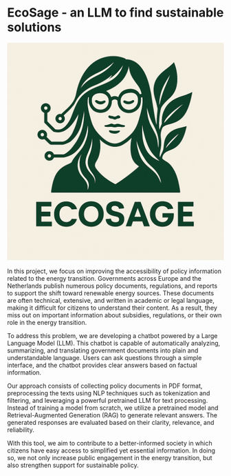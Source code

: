 # EcoSage - an LLM to find sustainable solutions

![Project logo](frontend/logo/Logo%202%20designed%20by%20Tommi%20%26%20Vince.png)

In this project, we focus on improving the accessibility of policy information related to the energy transition. Governments across Europe and the Netherlands publish numerous policy documents, regulations, and reports to support the shift toward renewable energy sources. These documents are often technical, extensive, and written in academic or legal language, making it difficult for citizens to understand their content. As a result, they miss out on important information about subsidies, regulations, or their own role in the energy transition.

To address this problem, we are developing a chatbot powered by a Large Language Model (LLM). This chatbot is capable of automatically analyzing, summarizing, and translating government documents into plain and understandable language. Users can ask questions through a simple interface, and the chatbot provides clear answers based on factual information.

Our approach consists of collecting policy documents in PDF format, preprocessing the texts using NLP techniques such as tokenization and filtering, and leveraging a powerful pretrained LLM for text processing. Instead of training a model from scratch, we utilize a pretrained model and Retrieval-Augmented Generation (RAG) to generate relevant answers. The generated responses are evaluated based on their clarity, relevance, and reliability.

With this tool, we aim to contribute to a better-informed society in which citizens have easy access to simplified yet essential information. In doing so, we not only increase public engagement in the energy transition, but also strengthen support for sustainable policy.
